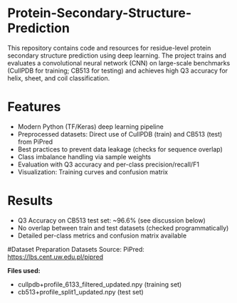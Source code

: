 # Protein-Secondary-Structure-Prediction
This repository contains code and resources for residue-level protein secondary structure prediction using deep learning. The project trains and evaluates a convolutional neural network (CNN) on large-scale benchmarks (CullPDB for training; CB513 for testing) and achieves high Q3 accuracy for helix, sheet, and coil classification.

# Features
- Modern Python (TF/Keras) deep learning pipeline
- Preprocessed datasets: Direct use of CullPDB (train) and CB513 (test) from PiPred
- Best practices to prevent data leakage (checks for sequence overlap)
- Class imbalance handling via sample weights
- Evaluation with Q3 accuracy and per-class precision/recall/F1
- Visualization: Training curves and confusion matrix

# Results
- Q3 Accuracy on CB513 test set: ~96.6% (see discussion below)
- No overlap between train and test datasets (checked programmatically)
- Detailed per-class metrics and confusion matrix available

#Dataset Preparation
Datasets Source: PiPred: https://lbs.cent.uw.edu.pl/pipred

**Files used:**
- cullpdb+profile_6133_filtered_updated.npy (training set)
- cb513+profile_split1_updated.npy (test set)
